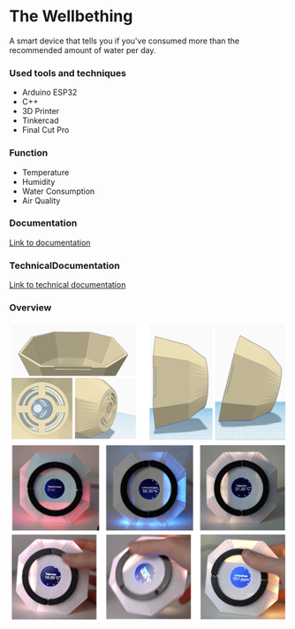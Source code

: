 # The Wellbething

A smart device that tells you if you've consumed more than the recommended amount of water per day.

### Used tools and techniques

- Arduino ESP32
- C++
- 3D Printer
- Tinkercad
- Final Cut Pro

### Function

- Temperature
- Humidity
- Water Consumption
- Air Quality

### Documentation

[Link to documentation](https://github.com/Taeeun-Kim/The_Wellbething/blob/main/Documents/Gruppe1_Dokumentation.pdf)

### TechnicalDocumentation

[Link to technical documentation](https://github.com/Taeeun-Kim/The_Wellbething/blob/main/Documents/Gruppe1_Technische_Dokumentation.pdf)

### Overview

<img align="left" alt="vscode"  src="src/3.png"/>

<img align="left" alt="slack"  src="src/1.png"/>

<img align="left" alt="vscode"  src="src/2.png"/>
